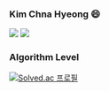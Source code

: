 ### Kim Chna Hyeong 😄


<img src="https://img.shields.io/badge/python-3776AB?style=flat-square&logo=simpleicons_python&logoColor=white"/>

<img src="https://img.shields.io/badge/pytorch-EE4C2C?style=flat-square&logo=simpleicons_pytorch&logoColor=white"/>

### Algorithm Level
[![Solved.ac
프로필](http://mazassumnida.wtf/api/generate_badge?boj=2002yerlm)](https://solved.ac/2002yerlm)
<!--
**chanhyeong00/chanhyeong00** is a ✨ _special_ ✨ repository because its `README.md` (this file) appears on your GitHub profile.

Here are some ideas to get you started:

- 🔭 I’m currently working on ...
- 🌱 I’m currently learning ...
- 👯 I’m looking to collaborate on ...
- 🤔 I’m looking for help with ...
- 💬 Ask me about ...
- 📫 How to reach me: ...
- 😄 Pronouns: ...
- ⚡ Fun fact: ...
-->
